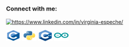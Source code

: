 <h3 align="left">Connect with me:</h3>
<p align="left">
<a href="https://www.linkedin.com/in/matiasbertero/" target="blank"><img align="center" src="https://raw.githubusercontent.com/rahuldkjain/github-profile-readme-generator/master/src/images/icons/Social/linked-in-alt.svg" alt="https://www.linkedin.com/in/virginia-espeche/" height="30" width="40" /></a>
</p>




<img align="center" alt="Rafa-Js" height="30" width="40" src="https://raw.githubusercontent.com/devicons/devicon/master/icons/c/c-original.svg" style="max-width: 100%;"> <img align="center" alt="Rafa-Python" height="30" width="40" src="https://raw.githubusercontent.com/devicons/devicon/master/icons/python/python-original.svg" style="max-width: 100%;"> <img align="center" alt="Rafa-Ts" height="30" width="40" src="https://raw.githubusercontent.com/devicons/devicon/master/icons/cplusplus/cplusplus-original.svg" style="max-width: 100%;"> <img align="center" alt="Rafa-Ts" height="30" width="40" src="https://raw.githubusercontent.com/devicons/devicon/master/icons/arduino/arduino-original.svg" style="max-width: 100%;">



